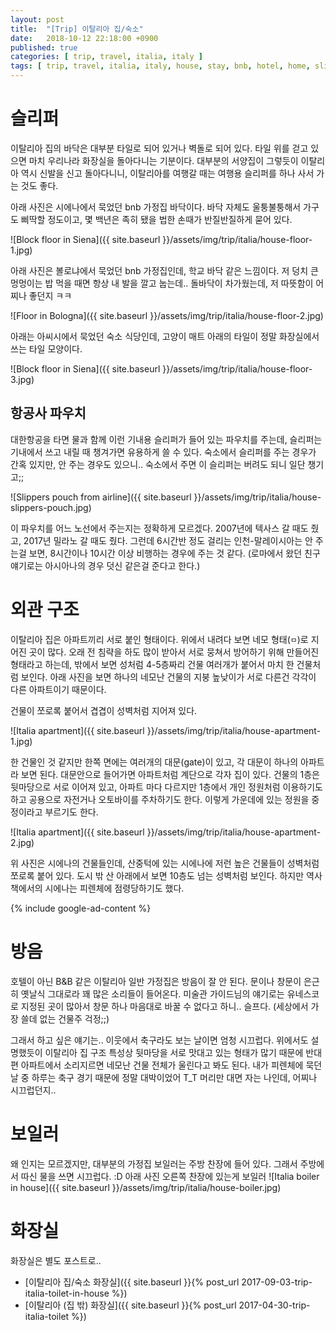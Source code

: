 ```yaml
---
layout: post
title:  "[Trip] 이탈리아 집/숙소"
date:   2018-10-12 22:18:00 +0900
published: true
categories: [ trip, travel, italia, italy ]
tags: [ trip, travel, italia, italy, house, stay, bnb, hotel, home, slippers, toilet, exterior, structure, architecture ]
---
```


# 슬리퍼

이탈리아 집의 바닥은 대부분 타일로 되어 있거나 벽돌로 되어 있다. 타일 위를 걷고 있으면 마치 우리나라 화장실을 돌아다니는 기분이다. 대부분의 서양집이 그렇듯이 이탈리아 역시 신발을 신고 돌아다니니, 이탈리아를 여행갈 때는 여행용 슬리퍼를 하나 사서 가는 것도 좋다.

아래 사진은 시에나에서 묵었던 bnb 가정집 바닥이다. 바닥 자체도 울퉁불퉁해서 가구도 삐딱할 정도이고, 몇 백년은 족히 됐을 법한 손때가 반질반질하게 묻어 있다.

![Block floor in Siena]({{ site.baseurl }}/assets/img/trip/italia/house-floor-1.jpg)

아래 사진은 볼로냐에서 묵었던 bnb 가정집인데, 학교 바닥 같은 느낌이다. 저 덩치 큰 멍멍이는 밥 먹을 때면 항상 내 발을 깔고 눕는데.. 돌바닥이 차가웠는데, 저 따뜻함이 어찌나 좋던지 ㅋㅋ

![Floor in Bologna]({{ site.baseurl }}/assets/img/trip/italia/house-floor-2.jpg)

아래는 아씨시에서 묵었던 숙소 식당인데, 고양이 매트 아래의 타일이 정말 화장실에서 쓰는 타일 모양이다.

![Block floor in Siena]({{ site.baseurl }}/assets/img/trip/italia/house-floor-3.jpg)


## 항공사 파우치

대한항공을 타면 물과 함께 이런 기내용 슬리퍼가 들어 있는 파우치를 주는데, 슬리퍼는 기내에서 쓰고 내릴 때 챙겨가면 유용하게 쓸 수 있다. 숙소에서 슬리퍼를 주는 경우가 간혹 있지만, 안 주는 경우도 있으니.. 숙소에서 주면 이 슬리퍼는 버려도 되니 일단 챙기고;;

![Slippers pouch from airline]({{ site.baseurl }}/assets/img/trip/italia/house-slippers-pouch.jpg)

이 파우치를 어느 노선에서 주는지는 정확하게 모르겠다. 2007년에 텍사스 갈 때도 줬고, 2017년 밀라노 갈 때도 줬다. 그런데 6시간반 정도 걸리는 인천-말레이시아는 안 주는걸 보면, 8시간이나 10시간 이상 비행하는 경우에 주는 것 같다. (로마에서 왔던 친구 얘기로는 아시아나의 경우 덧신 같은걸 준다고 한다.)


# 외관 구조

이탈리아 집은 아파트끼리 서로 붙인 형태이다. 위에서 내려다 보면 네모 형태(`ㅁ`)로 지어진 곳이 많다. 오래 전 침략을 하도 많이 받아서 서로 뭉쳐서 방어하기 위해 만들어진 형태라고 하는데, 밖에서 보면 성처럼 4-5층짜리 건물 여러개가 붙어서 마치 한 건물처럼 보인다. 아래 사진을 보면 하나의 네모난 건물의 지붕 높낮이가 서로 다른건 각각이 다른 아파트이기 때문이다.

건물이 쪼로록 붙어서 겹겹이 성벽처럼 지어져 있다.

![Italia apartment]({{ site.baseurl }}/assets/img/trip/italia/house-apartment-1.jpg)

한 건물인 것 같지만 한쪽 면에는 여러개의 대문(gate)이 있고, 각 대문이 하나의 아파트라 보면 된다. 대문안으로 들어가면 아파트처럼 계단으로 각자 집이 있다. 건물의 1층은 뒷마당으로 서로 이어져 있고, 아파트 마다 다르지만 1층에서 개인 정원처럼 이용하기도 하고 공용으로 자전거나 오토바이를 주차하기도 한다. 이렇게 가운데에 있는 정원을 중정이라고 부르기도 한다.

![Italia apartment]({{ site.baseurl }}/assets/img/trip/italia/house-apartment-2.jpg)

위 사진은 시에나의 건물들인데, 산중턱에 있는 시에나에 저런 높은 건물들이 성벽처럼 쪼로록 붙어 있다. 도시 밖 산 아래에서 보면 10층도 넘는 성벽처럼 보인다. 하지만 역사책에서의 시에나는 피렌체에 점령당하기도 했다.

{% include google-ad-content %}


# 방음

호텔이 아닌 B&B 같은 이탈리아 일반 가정집은 방음이 잘 안 된다. 문이나 창문이 은근히 옛날식 그대로라 꽤 많은 소리들이 들어온다. 미술관 가이드님의 얘기로는 유네스코로 지정된 곳이 많아서 창문 하나 마음대로 바꿀 수 없다고 하니.. 슬프다. (세상에서 가장 쓸데 없는 건물주 걱정;;)

그래서 하고 싶은 얘기는.. 이웃에서 축구라도 보는 날이면 엄청 시끄럽다. 위에서도 설명했듯이 이탈리아 집 구조 특성상 뒷마당을 서로 맛대고 있는 형태가 많기 때문에 반대편 아파트에서 소리지르면 네모난 건물 전체가 울린다고 봐도 된다. 내가 피렌체에 묵던 날 중 하루는 축구 경기 때문에 정말 대박이었어 T_T 머리만 대면 자는 나인데, 어찌나 시끄럽던지..


# 보일러

왜 인지는 모르겠지만, 대부분의 가정집 보일러는 주방 찬장에 들어 있다. 그래서 주방에서 따신 물을 쓰면 시끄럽다. :D 아래 사진 오른쪽 찬장에 있는게 보일러
![Italia boiler in house]({{ site.baseurl }}/assets/img/trip/italia/house-boiler.jpg)


# 화장실

화장실은 별도 포스트로..

- [이탈리아 집/숙소 화장실]({{ site.baseurl }}{% post_url 2017-09-03-trip-italia-toilet-in-house %})
- [이탈리아 (집 밖) 화장실]({{ site.baseurl }}{% post_url 2017-04-30-trip-italia-toilet %})
